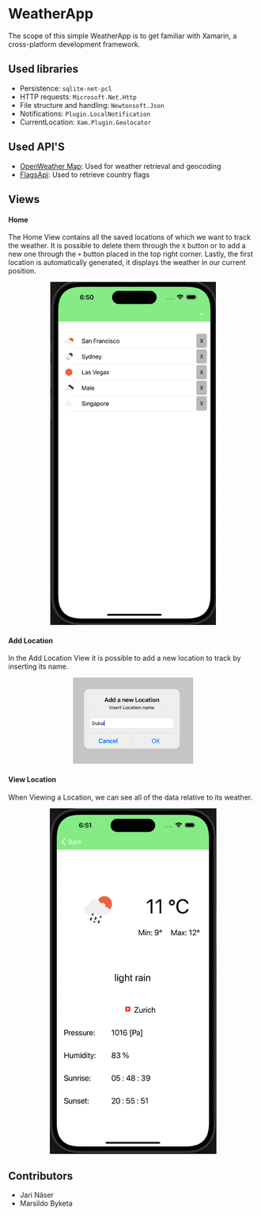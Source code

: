 # WeatherApp

The scope of this simple WeatherApp is to get familiar with Xamarin, a cross-platform development framework.

## Used libraries
* Persistence: `sqlite-net-pcl`
* HTTP requests: `Microsoft.Net.Http`
* File structure and handling: `Newtonsoft.Json`
* Notifications: `Plugin.LocalNotification`
* CurrentLocation: `Xam.Plugin.Geolocator`

## Used API'S
* [OpenWeather Map](https://openweathermap.org/current): Used for weather retrieval and geocoding
* [FlagsApi](https://flagsapi.com/): Used to retrieve country flags

## Views

#### Home

The Home View contains all the saved locations of which we want to track the weather. It is possible to delete them through the `X` button or to add a new one through the `+` button placed in the top right corner.
Lastly, the first location is automatically generated, it displays the weather in our current position.
<br>

<p align="center">
	<img src="img/ListView.PNG">
</p>

#### Add Location

In the Add Location View it is possible to add a new location to track by inserting its name.

<p align="center">
	<img src="img/AddItemView.PNG">
</p>

#### View Location

When Viewing a Location, we can see all of the data relative to its weather.

<p align="center">
	<img src="img/ListItemView.PNG">
</p>


## Contributors

* Jari Näser
* Marsildo Byketa
